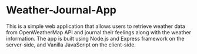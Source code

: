 # Weather-Journal-App
This is a simple web application that allows users to retrieve weather data from OpenWeatherMap API and journal their feelings along with the weather information. The app is built using Node.js and Express framework on the server-side, and Vanilla JavaScript on the client-side.
